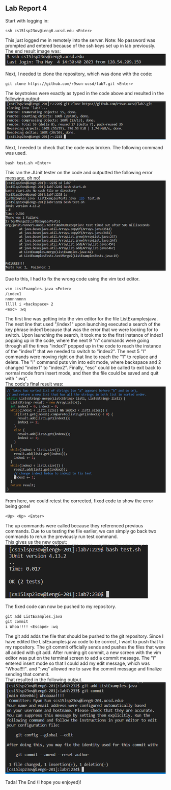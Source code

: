 ## Lab Report 4  
  
Start with logging in:
```
ssh cs15lsp23ov@ieng6.ucsd.edu <Enter>
```
This just logged me in remotely into the server. Note: No password was prompted and entered because of the ssh keys set up in lab previously.  
The end result image was:  
![Image](Lab4ScreenShot1.PNG)  

Next, I needed to clone the repository, which was done with the code:  
```
git clone https://github.com/r9sun-ucsd/lab7.git <Enter>
```
The keystrokes were exactly as typed in the code above and resulted in the following output:  
![Image](Lab4ScreenShot2.PNG)  

Next, I needed to check that the code was broken. The following command was used.  
```
bash test.sh <Enter>
```
This ran the JUnit tester on the code and outputted the following error message, oh no!  
![Image](Lab4ScreenShot3.PNG)  
  
Due to this, I had to fix the wrong code using the vim text editor. 
```
vim ListExamples.java <Enter>
/index1 
nnnnnnnnn
lllll i <backspace> 2
<esc> :wq
```  
The first line was getting into the vim editor for the file ListExamplesjava. The next line that used "/index1" upon launching executed a search of the key phrase index1 because that was the error that we were looking for to switch. Upon launching the search, it took me to the first instance of index1 popping up in the code, where the next 9 "n" commands were going through all the times "index1" popped up in the code to reach the instance of the "index1" that we needed to switch to "index2". The next 5 "l" commands were moving right on that line to reach the "1" to replace and delete. The "i" command puts vim into edit mode, where backspace and 2 changed "index1" to "index2". Finally, "esc" could be called to exit back to normal mode from insert mode, and then the file could be saved and quit with ":wq".  
The code's final result was:  
![Image](Lab4ScreenShot4.PNG)  
  
From here, we could retest the corrected, fixed code to show the error being gone!  
```
<Up> <Up> <Enter>
```
The up commands were called because they referenced previous commands. Due to us testing the file earlier, we can simply go back two commands to rerun the previously run test command.  
This gives us the new output:  
![Image](Lab4ScreenShot5.PNG)  
  
The fixed code can now be pushed to my repository.  
```
git add ListExamples.java
git commit
i Whoa!!!! <Escape> :wq
```  
The git add adds the file that should be pushed to the git repository. Since I have edited the ListExamples.java code to be correct, I want to push that to my repository. The git commit officially sends and pushes the files that were all added with git add. After running git commit, a new screen with the vim editor was put on the terminal screen to add a commit message. The "i" entered insert mode so that I could add my edit message, which was "Whoa!!!!". <Escape> and ":wq" allowed me to save the commit message and finalize sending that commit.  
That resulted in the following output. 
![Image](Lab4ScreenShot6.PNG)   
  
Tada! The End (I hope you enjoyed)!
